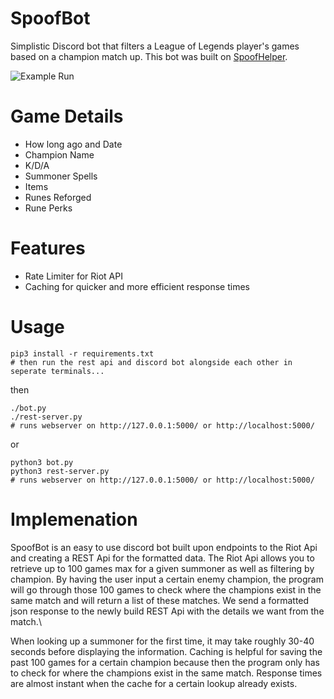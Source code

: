 # SpoofBot
Simplistic Discord bot that filters a League of Legends player's games based on a champion match up. 
This bot was built on [SpoofHelper](https://github.com/SanchezEduardo/SpoofHelper).

![Example Run](https://i.imgur.com/9GT23sE.png)

# Game Details
* How long ago and Date
* Champion Name
* K/D/A
* Summoner Spells
* Items
* Runes Reforged
* Rune Perks

# Features
* Rate Limiter for Riot API
* Caching for quicker and more efficient response times

# Usage
```
pip3 install -r requirements.txt
# then run the rest api and discord bot alongside each other in seperate terminals...
```
then
```
./bot.py
./rest-server.py
# runs webserver on http://127.0.0.1:5000/ or http://localhost:5000/
```
or
```
python3 bot.py 
python3 rest-server.py 
# runs webserver on http://127.0.0.1:5000/ or http://localhost:5000/
```
# Implemenation
SpoofBot is an easy to use discord bot built upon endpoints to the Riot Api and creating a REST Api for the formatted data. The Riot Api allows you to retrieve up to 100 games max for a given summoner as well as filtering by champion. By having the user input a certain enemy champion, the program will go through those 100 games to check where the champions exist in the same match and will return a list of these matches. We send a formatted json response to the newly build REST Api with the details we want from the match.\

When looking up a summoner for the first time, it may take roughly 30-40 seconds before displaying the information. Caching is helpful for saving the past 100 games for a certain champion because then the program only has to check for where the champions exist in the same match. Response times are almost instant when the cache for a certain lookup already exists. 

